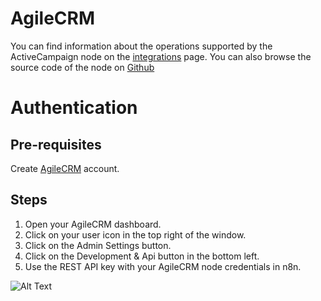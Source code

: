 # AgileCRM
You can find information about the operations supported by the ActiveCampaign node on the [integrations](https://n8n.io/integrations/n8n-nodes-base.agileCrm) page. You can also browse the source code of the node on [Github](https://github.com/n8n-io/n8n/tree/master/packages/nodes-base/nodes/AgileCrm)

# Authentication

## Pre-requisites

Create [AgileCRM](https://www.agilecrm.com/) account.

## Steps

1. Open your AgileCRM dashboard.
2. Click on your user icon in the top right of the window.
3. Click on the Admin Settings button. 
4. Click on the Development & Api button in the bottom left.
5. Use the REST API key with your AgileCRM node credentials in n8n.


![Alt Text](https://i.imgur.com/SNDyA6L.gif) 


